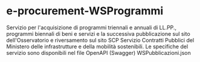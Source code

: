 # e-procurement-WSProgrammi
Servizio per l'acquisizione di programmi triennali e annuali di LL.PP., programmi biennali di beni e servizi e la successiva pubblicazione sul sito dell'Osservatorio e riversamento sul sito SCP Servizio Contratti Pubblici del Ministero delle infrastrutture e della mobilità sostenibili.
Le specifiche del servizio sono disponibili nel file OpenAPI (Swagger) WSPubblicazioni.json